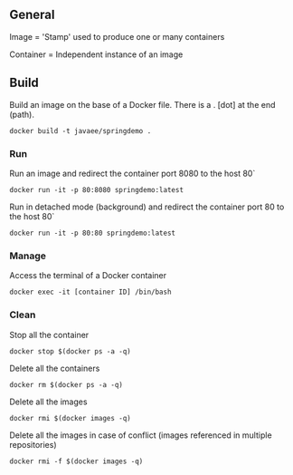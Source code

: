 ## General

Image = 'Stamp' used to produce one or many containers

Container = Independent instance of an image

## Build

Build an image on the base of a Docker file. There is a . [dot] at the end (path).

``` docker build -t javaee/springdemo . ```

### Run

Run an image and redirect the container port 8080 to the host 80`

``` docker run -it -p 80:8080 springdemo:latest ```

Run in detached mode (background) and redirect the container port 80 to the host 80`

``` docker run -it -p 80:80 springdemo:latest ```

### Manage

Access the terminal of a Docker container

``` docker exec -it [container ID] /bin/bash ```

### Clean

Stop all the container

```docker stop $(docker ps -a -q)```


Delete all the containers

```docker rm $(docker ps -a -q)```

Delete all the images

```docker rmi $(docker images -q)```

Delete all the images in case of conflict (images referenced in multiple repositories)

```docker rmi -f $(docker images -q)```